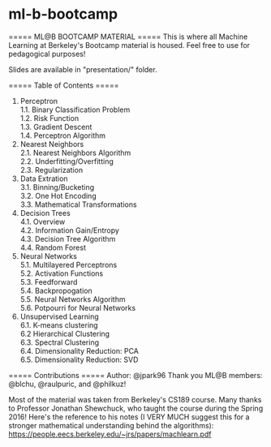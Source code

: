 # ml-b-bootcamp

===== ML@B BOOTCAMP MATERIAL =====
This is where all Machine Learning at Berkeley's Bootcamp material is housed. Feel free to use for pedagogical purposes!

Slides are available in "presentation/" folder.

===== Table of Contents =====

1. Perceptron  
  1.1. Binary Classification Problem  
  1.2. Risk Function  
  1.3. Gradient Descent  
  1.4. Perceptron Algorithm
2. Nearest Neighbors  
  2.1. Nearest Neighbors Algorithm  
  2.2. Underfitting/Overfitting  
  2.3. Regularization
3. Data Extration  
  3.1. Binning/Bucketing  
  3.2. One Hot Encoding  
  3.3. Mathematical Transformations
4. Decision Trees  
  4.1. Overview  
  4.2. Information Gain/Entropy  
  4.3. Decision Tree Algorithm  
  4.4. Random Forest
5. Neural Networks  
  5.1. Multilayered Perceptrons  
  5.2. Activation Functions  
  5.3. Feedforward  
  5.4. Backpropogation  
  5.5. Neural Networks Algorithm  
  5.6. Potpourri for Neural Networks
6. Unsupervised Learning  
  6.1. K-means clustering  
  6.2 Hierarchical Clustering  
  6.3. Spectral Clustering  
  6.4. Dimensionality Reduction: PCA  
  6.5. Dimensionality Reduction: SVD

===== Contributions =====
Author: @jpark96
Thank you ML@B members: @blchu, @raulpuric, and @philkuz!

Most of the material was taken from Berkeley's CS189 course. Many thanks to Professor Jonathan Shewchuck, who taught the course during the Spring 2016! Here's the reference to his notes (I VERY MUCH suggest this for a stronger mathematical understanding behind the algorithms): https://people.eecs.berkeley.edu/~jrs/papers/machlearn.pdf
